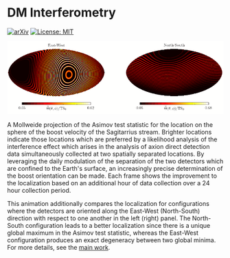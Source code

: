 # DM Interferometry

[![arXiv](https://img.shields.io/badge/arXiv-2009.14201%20-green.svg)](https://arxiv.org/abs/2009.14201)
[![License: MIT](https://img.shields.io/badge/License-MIT-yellow.svg)](https://opensource.org/licenses/MIT)

![Example](https://github.com/joshwfoster/DM_Interferometry/blob/master/Localization_Animation.gif "Daily Axion Localization")


A Mollweide projection of the Asimov test statistic for the location on the sphere of the boost velocity of the Sagitarrius stream. Brighter locations indicate those locations which are preferred by a likelihood analysis of the interference effect which arises in the analysis of axion direct detection data simultaneously collected at two spatially separated locations. By leveraging the daily modulation of the separation of the two detectors which are confined to the Earth's surface, an increasingly precise determination of the boost orientation can be made. Each frame shows the improvement to the localization based on an additional hour of data collection over a 24 hour collection period. 

This animation additionally compares the localization for configurations where the detectors are oriented along the East-West (North-South) direction with respect to one another in the left (right) panel. The North-South configuration leads to a better localization since there is a unique global maximum in the Asimov test statistic, whereas the East-West configuration produces an exact degeneracy between two global minima. For more details, see the [main work](https://arxiv.org/abs/2009.14201). 
